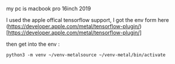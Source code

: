 my pc is macbook pro 16inch 2019 

I used the apple offical tensorflow support,
I got the env form here (https://developer.apple.com/metal/tensorflow-plugin/)[https://developer.apple.com/metal/tensorflow-plugin/]

then get into the env : 

```
python3 -m venv ~/venv-metalsource ~/venv-metal/bin/activate
```

